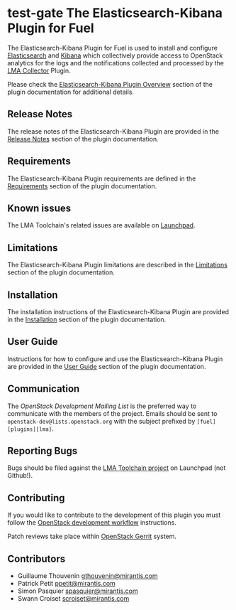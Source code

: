 test-gate
The Elasticsearch-Kibana Plugin for Fuel
========================================

The Elasticsearch-Kibana Plugin for Fuel is used to install and configure
[Elasticsearch](https://www.elastic.co/products/elasticsearch) and
[Kibana](https://www.elastic.co/products/kibana) which collectively
provide access to OpenStack analytics for the logs and the notifications collected
and processed by the [LMA Collector](
http://fuel-plugin-lma-collector.readthedocs.org/en/latest/index.html)
Plugin.

Please check the [Elasticsearch-Kibana Plugin Overview](
http://fuel-plugin-elasticsearch-kibana.readthedocs.org/en/latest/overview.html#overview)
section of the plugin documentation for additional details.

Release Notes
-------------

The release notes of the Elasticsearch-Kibana Plugin are provided in the
[Release Notes](
http://fuel-plugin-elasticsearch-kibana.readthedocs.org/en/latest/releases.html)
section of the plugin documentation.

Requirements
------------

The Elasticsearch-Kibana Plugin requirements are defined in the [Requirements](
http://fuel-plugin-elasticsearch-kibana.readthedocs.org/en/latest/overview.html#requirements)
section of the plugin documentation.

Known issues
------------

The LMA Toolchain's related issues are available on [Launchpad](
https://bugs.launchpad.net/lma-toolchain).

Limitations
-----------

The Elasticsearch-Kibana Plugin limitations are described in the [Limitations](
http://fuel-plugin-elasticsearch-kibana.readthedocs.org/en/latest/overview.html#limitations)
section of the plugin documentation.

Installation
------------

The installation instructions of the Elasticsearch-Kibana Plugin are provided
in the [Installation](
http://fuel-plugin-elasticsearch-kibana.readthedocs.org/en/latest/installation.html)
section of the plugin documentation.

User Guide
----------

Instructions for how to configure and use the Elasticsearch-Kibana Plugin
are provided in the [User Guide](
http://fuel-plugin-elasticsearch-kibana.readthedocs.org/en/latest/user.html)
section of the plugin documentation.

Communication
-------------

The *OpenStack Development Mailing List* is the preferred way to communicate
with the members of the project.
Emails should be sent to `openstack-dev@lists.openstack.org` with the subject
prefixed by `[fuel][plugins][lma]`.

Reporting Bugs
--------------

Bugs should be filed against the [LMA Toolchain project](
https://launchpad.net/lma-toolchain) on Launchpad (not Github!).

Contributing
------------

If you would like to contribute to the development of this plugin you must
follow the [OpenStack development workflow](
http://docs.openstack.org/infra/manual/developers.html#development-workflow)
instructions.

Patch reviews take place within [OpenStack Gerrit](
https://review.openstack.org/#/q/status:open+project:openstack/fuel-plugin-elasticsearch-kibana,n,z)
system.

Contributors
------------

* Guillaume Thouvenin <gthouvenin@mirantis.com>
* Patrick Petit <ppetit@mirantis.com>
* Simon Pasquier <spasquier@mirantis.com>
* Swann Croiset <scroiset@mirantis.com>
